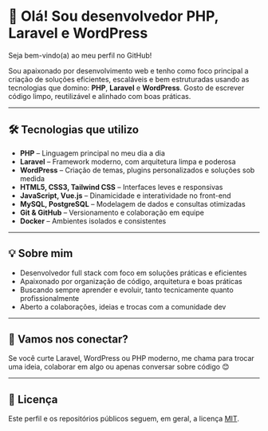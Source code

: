 # 👋 Olá! Sou desenvolvedor PHP, Laravel e WordPress

Seja bem-vindo(a) ao meu perfil no GitHub!

Sou apaixonado por desenvolvimento web e tenho como foco principal a criação de soluções eficientes, escaláveis e bem estruturadas usando as tecnologias que domino: **PHP**, **Laravel** e **WordPress**. Gosto de escrever código limpo, reutilizável e alinhado com boas práticas.

---

## 🛠️ Tecnologias que utilizo

- **PHP** – Linguagem principal no meu dia a dia
- **Laravel** – Framework moderno, com arquitetura limpa e poderosa
- **WordPress** – Criação de temas, plugins personalizados e soluções sob medida
- **HTML5, CSS3, Tailwind CSS** – Interfaces leves e responsivas
- **JavaScript, Vue.js** – Dinamicidade e interatividade no front-end
- **MySQL, PostgreSQL** – Modelagem de dados e consultas otimizadas
- **Git & GitHub** – Versionamento e colaboração em equipe
- **Docker** – Ambientes isolados e consistentes

---

## 💡 Sobre mim

- Desenvolvedor full stack com foco em soluções práticas e eficientes
- Apaixonado por organização de código, arquitetura e boas práticas
- Buscando sempre aprender e evoluir, tanto tecnicamente quanto profissionalmente
- Aberto a colaborações, ideias e trocas com a comunidade dev

---

## 🤝 Vamos nos conectar?

Se você curte Laravel, WordPress ou PHP moderno, me chama para trocar uma ideia, colaborar em algo ou apenas conversar sobre código 😊

---

## 📄 Licença

Este perfil e os repositórios públicos seguem, em geral, a licença [MIT](LICENSE).


